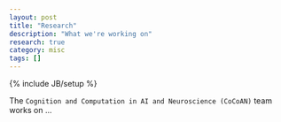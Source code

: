 ```yaml
---
layout: post
title: "Research"
description: "What we're working on"
research: true
category: misc
tags: []
---
```

{% include JB/setup %}

The `Cognition and Computation in AI and Neuroscience (CoCoAN)` team works on ...
